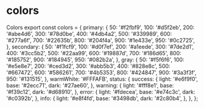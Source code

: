 # colors
Colors
export const colors = {
  primary: {
    50: '#f2fbf9',
    100: '#d5f2eb',
    200: '#abe4d6',
    300: '#78d0be',
    400: '#4db4a2',
    500: '#339989',
    600: '#277a6f',
    700: '#22635b',
    800: '#204f4a',
    900: '#1e433e',
    950: '#0c2725',
  },
  secondary: {
    50: '#f1fcf9',
    100: '#d0f7ef',
    200: '#a1eede', 
    300: '#7de2d1',
    400: '#3cc5b2',
    500: '#22aa99',
    600: '#19887d',
    700: '#186d65',
    800: '#185752',
    900: '#184945',
    950: '#082b2a',
  },
  gray: {
    50: '#f5f6f6',
    100: '#e5e8e7',
    200: '#ced3d2',
    300: '#abb5b3',
    400: '#828e8c',
    500: '#667472',
    600: '#586261',
    700: '#4b5353',
    800: '#424847',
    900: '#3a3f3f',
    950: '#131515',
  },
  warmWhite: '#FFFAFB',
  status: {
    success: {
      light: '#e6f9f0',
      base: '#2ecc71',
      dark: '#27ae60',
    },
    warning: {
      light: '#fff8e1',
      base: '#f39c12',
      dark: '#d68910',
    },
    error: {
      light: '#fdecea',
      base: '#e74c3c',
      dark: '#c0392b',
    },
    info: {
      light: '#e8f4fd',
      base: '#3498db',
      dark: '#2c80b4',
    },
  },
};

